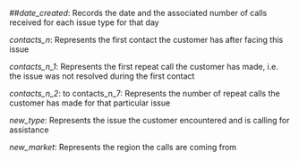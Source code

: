 ##*date_created*: Records the date and the associated number of calls received for each issue type for that day

*contacts_n*: Represents the first contact the customer has after facing this issue

*contacts_n_1*: Represents the first repeat call the customer has made, i.e. the issue was not resolved during the first contact

*contacts_n_2*: to contacts_n_7: Represents the number of repeat calls the customer has made for that particular issue

*new_type*: Represents the issue the customer encountered and is calling for assistance

*new_market*: Represents the region the calls are coming from
